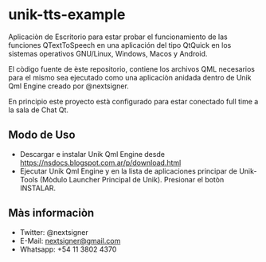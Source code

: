 # unik-tts-example

Aplicaciòn de Escritorio para estar probar el funcionamiento de las funciones QTextToSpeech en una aplicación del tipo QtQuick en los sistemas operativos GNU/Linux, Windows, Macos y Android.

El còdigo fuente de èste repositorio, contiene los archivos QML necesarios para el mismo sea ejecutado como una aplicaciòn anidada dentro de Unik Qml Engine creado por @nextsigner.

En principio este proyecto està configurado para estar conectado full time a la sala de Chat Qt.

## Modo de Uso

* Descargar e instalar Unik Qml Engine desde https://nsdocs.blogspot.com.ar/p/download.html
* Ejecutar Unik Qml Engine y en la lista de aplicaciones principar de Unik-Tools (Mòdulo Launcher Principal de Unik). Presionar el botòn INSTALAR.

## Màs informaciòn

* Twitter: @nextsigner
* E-Mail: nextsigner@gmail.com
* Whatsapp: +54 11 3802 4370
